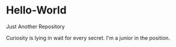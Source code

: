 # Hello-World
Just Another Repository

Curiosity is lying in wait for every secret.
I'm a junior in the position.

